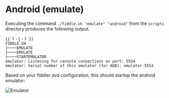 Android (emulate)
======

Executing the command `./fiddle.sh "emulate" "android"` from the `scripts` directory produces the following output.

    {{ ʕ・ɭ・ʔ }}
    FIDDLE.SH
    ├────EMULATE
    ├────EMULATE
    ├────STARTEMULATOR
    emulator: Listening for console connections on port: 5554
    emulator: Serial number of this emulator (for ADB): emulator-5554
    
Based on your fiddler avd configuration, this should startup the android emulator:

![Emulator](https://i.imgur.com/I17AkFb.gif)
